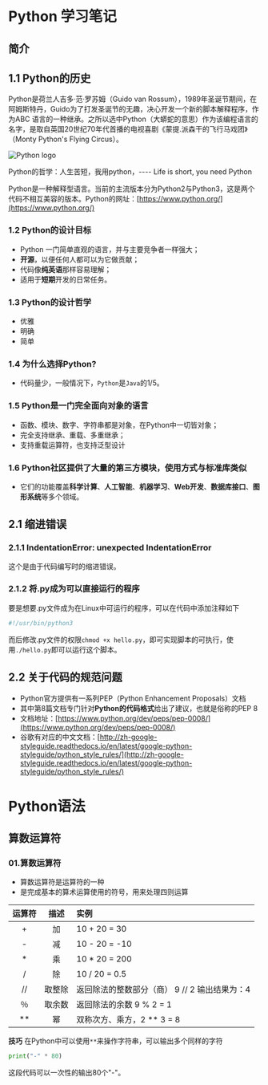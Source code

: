 # Python 学习笔记

## 简介
## 1.1 Python的历史
Python是荷兰人吉多·范·罗苏姆（Guido van Rossum），1989年圣诞节期间，在阿姆斯特丹，Guido为了打发圣诞节的无趣，决心开发一个新的脚本解释程序，作为ABC 语言的一种继承。之所以选中Python（大蟒蛇的意思）作为该编程语言的名字，是取自英国20世纪70年代首播的电视喜剧《蒙提.派森干的飞行马戏团》（Monty Python's Flying Circus）。

![Python logo](https://i.loli.net/2019/04/25/5cc161e1c8845.png)

Python的哲学：人生苦短，我用python，---- Life is short, you need Python

Python是一种解释型语言。当前的主流版本分为Python2与Python3，这是两个代码不相互美容的版本。Python的网址：[https://www.python.org/](https://www.python.org/)

### 1.2 Python的设计目标
* Python 一门简单直观的语言，并与主要竞争者一样强大；
* **开源**，以便任何人都可以为它做贡献；
* 代码像**纯英语**那样容易理解；
* 适用于**短期**开发的日常任务。

### 1.3 Python的设计哲学
* 优雅
* 明确
* 简单

### 1.4 为什么选择Python?
* 代码量少，一般情况下，`Python`是`Java`的1/5。

### 1.5 Python是一门完全面向对象的语言
* 函数、模块、数字、字符串都是对象，在Python中一切皆对象；
* 完全支持继承、重载、多重继承；
* 支持重载运算符，也支持泛型设计

### 1.6 Python社区提供了大量的第三方模块，使用方式与标准库类似
* 它们的功能覆盖**科学计算**、**人工智能**、**机器学习**、**Web开发**、**数据库接口**、**图形系统**等多个领域。

## 2.1 缩进错误

### 2.1.1 IndentationError: unexpected IndentationError
这个是由于代码编写时的缩进错误。

### 2.1.2 将.py成为可以直接运行的程序
要是想要.py文件成为在Linux中可运行的程序，可以在代码中添加注释如下
```Python
#!/usr/bin/python3
```
而后修改.py文件的权限`chmod +x hello.py`，即可实现脚本的可执行，使用`./hello.py`即可以运行这个脚本。

## 2.2 关于代码的规范问题
* Python官方提供有一系列PEP（Python Enhancement Proposals）文档
* 其中第8篇文档专门针对**Python的代码格式**给出了建议，也就是俗称的PEP 8
* 文档地址：[https://www.python.org/dev/peps/pep-0008/](https://www.python.org/dev/peps/pep-0008/)
* 谷歌有对应的中文文档：[http://zh-google-styleguide.readthedocs.io/en/latest/google-python-styleguide/python_style_rules/](http://zh-google-styleguide.readthedocs.io/en/latest/google-python-styleguide/python_style_rules/)

# Python语法

## 算数运算符
### 01.算数运算符
* 算数运算符是运算符的一种
* 是完成基本的算术运算使用的符号，用来处理四则运算

|运算符|描述|实例|
|:---:|:---:|:---|
| + | 加 |10 + 20 = 30|
| - | 减 |10 - 20 = -10|
| * | 乘 |10 * 20 = 200|
| / | 除 |10 / 20 = 0.5|
| // | 取整除 |返回除法的整数部分（商） 9 // 2 输出结果为：4|
| ％ | 取余数 |返回除法的余数 9 % 2 = 1|
| ** | 幂 |双称次方、乘方，2 ** 3 = 8|

**技巧**
在Python中可以使用`**`来操作字符串，可以输出多个同样的字符
``` python
print("-" * 80)
```
这段代码可以一次性的输出80个"-"。
